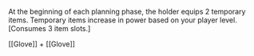 At the beginning of each planning phase, the holder equips 2 temporary items. Temporary items increase in power based on your player level. [Consumes 3 item slots.]

[[Glove]] + [[Glove]]
